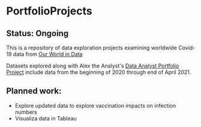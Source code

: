 # PortfolioProjects

## Status: Ongoing

This is a repository of data exploration projects examining worldwide Covid-19 data from [Our World in Data](https://ourworldindata.org/covid-deaths)

Datasets explored along with Alex the Analyst's [Data Analyst Portfolio Project](https://youtube.com/watch?v=qfyynHBFOsM) include data from the beginning of 2020 through
end of April 2021.

## Planned work:
- Explore updated data to explore vaccination impacts on infection numbers
- Visualiza data in Tableau
